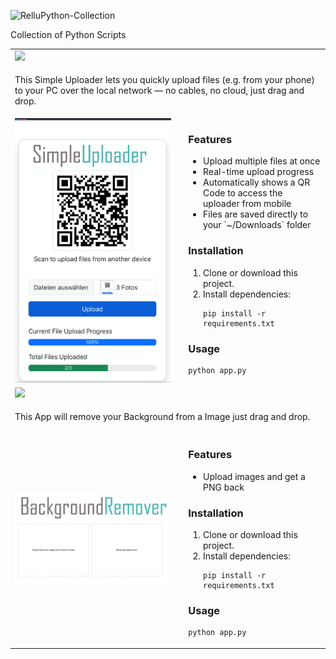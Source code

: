 ![RelluPython-Collection](https://static.relluem94.de/logos/main/rellupython_collection.png)


Collection of Python Scripts


<table>
  <tr>
    <td colspan="2">
      <img src="https://img.relluem94.de/logos/web/SimpleUploader.png">
    </td>
  </tr>
  <tr>
    <td colspan="2">
      <p>This Simple Uploader lets you quickly upload files (e.g. from your phone) to your PC over the local network — no cables, no cloud, just drag and drop.</p>
    </td>
  </tr>
  <tr>
    <td><img src="./img/SimpleUploader.png" alt="Simple Uploader" style="max-width: 250px;"></td>
    <td>
      <h3>Features</h3>
      <ul>
        <li>Upload multiple files at once</li>
        <li>Real-time upload progress</li>
        <li>Automatically shows a QR Code to access the uploader from mobile</li>
        <li>Files are saved directly to your `~/Downloads` folder</li>
      </ul>
      <h3>Installation</h3>
      <ol>
        <li>Clone or download this project.</li>
        <li>Install dependencies:</li>
        <pre><code>pip install -r requirements.txt</code></pre>
      </ol>
      <h3>Usage</h3>
      <pre><code>python app.py</code></pre>
    </td>
  </tr>
  <tr>
    <td colspan="2">
      <img src="https://img.relluem94.de/logos/web/BackgroundRemover.png">
    </td>
  </tr>
  <tr>
    <td colspan="2">
      <p>This App will remove your Background from a Image just drag and drop.</p>
    </td>
  </tr>
  <tr>
    <td><img src="./img/BackgroundRemover.png" alt="Background Remover" style="max-width: 250px;"></td>
    <td>
      <h3>Features</h3>
      <ul>
        <li>Upload images and get a PNG back</li>
      </ul>
      <h3>Installation</h3>
      <ol>
        <li>Clone or download this project.</li>
        <li>Install dependencies:</li>
        <pre><code>pip install -r requirements.txt</code></pre>
      </ol>
      <h3>Usage</h3>
      <pre><code>python app.py</code></pre>
    </td>
  </tr>
</table>

